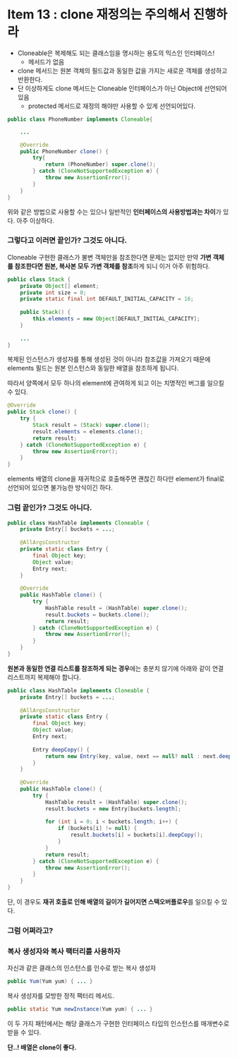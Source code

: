 # Item 13 : clone 재정의는 주의해서 진행하라

- Cloneable은 복제해도 되는 클래스임을 명시하는 용도의 믹스인 인터페이스!
    - 메서드가 없음
- clone 메서드는 원본 객체의 필드값과 동일한 값을 가지는 새로운 객체를 생성하고 반환한다.
- 단 이상하게도 clone 메서드는 Cloneable 인터페이스가 아닌 Object에 선언되어있음
    - protected 메서드로 재정의 해야만 사용할 수 있게 선언되어있다.

```java
public class PhoneNumber implements Cloneable{

    ...

    @Override
    public PhoneNumber clone() {
        try{
            return (PhoneNumber) super.clone();
        } catch (CloneNotSupportedException e) {
            throw new AssertionError();
        }
    }
}
```

위와 같은 방법으로 사용할 수는 있으나 일반적인 **인터페이스의 사용방법과는 차이**가 있다. 아주 이상하다.

### 그렇다고 이러면 끝인가? 그것도 아니다.

Cloneable 구현한 클래스가 불변 객체만을 참조한다면 문제는 없지만 만약 **가변 객체를 참조한다면 원본, 복사본 모두 가변 객체를 참조**하게 되니 이거 아주 위험하다. 

```java
public class Stack {
	private Object[] element;
    private int size = 0;
    private static final int DEFAULT_INITIAL_CAPACITY = 16;
    
    public Stack() {
    	this.elements = new Object[DEFAULT_INITIAL_CAPACITY];
    }
    
    ...
}
```

복제된 인스턴스가 생성자를 통해 생성된 것이 아니라 참조값을 가져오기 때문에 elements 필드는 원본 인스턴스와 동일한 배열을 참조하게 됩니다. 

따라서 양쪽에서 모두 하나의 element에 관여하게 되고 이는 치명적인 버그를 일으킬 수 있다. 

```java
@Override
public Stack clone() {
	try {
    	Stack result = (Stack) super.clone();
        result.elements = elements.clone();
        return result;
    } catch (CloneNotSupportedException e) {
    	throw new AssertionError();
    }
}
```

elements 배열의 clone을 재귀적으로 호출해주면 괜찮긴 하다만 element가 final로 선언되어 있으면 불가능한 방식이긴 하다. 

### 그럼 끝인가? 그것도 아니다.

```java
public class HashTable implements Cloneable {
	private Entry[] buckets = ...;
    
    @AllArgsConstructor
    private static class Entry {
    	final Object key;
        Object value;
        Entry next;
    }
    
    @Override
    public HashTable clone() {
    	try {
        	HashTable result = (HashTable) super.clone();
            result.buckets = buckets.clone();
            return result;
        } catch (CloneNotSupportedException e) {
        	throw new AssertionError();
        }
    }
}
```

**원본과 동일한 연결 리스트를 참조하게 되는 경우**에는 충분치 않기에 아래와 같이 연결 리스트까지 복제해야 합니다.

```java
public class HashTable implements Cloneable {
	private Entry[] buckets = ...;
    
    @AllArgsConstructor
    private static class Entry {
    	final Object key;
        Object value;
        Entry next;
        
        Entry deepCopy() {
        	return new Entry(key, value, next == null? null : next.deepCopy());
        }
    }
    
    @Override
    public HashTable clone() {
    	try {
        	HashTable result = (HashTable) super.clone();
            result.buckets = new Entry[buckets.length];
            
            for (int i = 0; i < buckets.length; i++) {
            	if (buckets[i] != null) {
                	result.buckets[i] = buckets[i].deepCopy();
                }
            }
            return result;
        } catch (CloneNotSupportedException e) {
        	throw new AssertionError();
        }
    }
}
```

단, 이 경우도 **재귀 호출로 인해 배열의 길이가 길어지면 스택오버플로우**를 일으킬 수 있다. 

### 그럼 어쩌라고?

### 복사 생성자와 복사 팩터리를 사용하자

자신과 같은 클래스의 인스턴스를 인수로 받는 복사 생성자

```java
public Yum(Yum yum) { ... }
```

복사 생성자를 모방한 정적 팩터리 메서드.

```java
public static Yum newInstance(Yum yum) { ... }
```

이 두 가지 패턴에서는 해당 클래스가 구현한 인터페이스 타입의 인스턴스를 매개변수로 받을 수 있다. 

**단..! 배열은 clone이 좋다.**